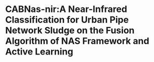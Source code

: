 # CABNas-nir:A Near-Infrared Classification for Urban Pipe Network Sludge on the Fusion Algorithm of NAS Framework and Active Learning

